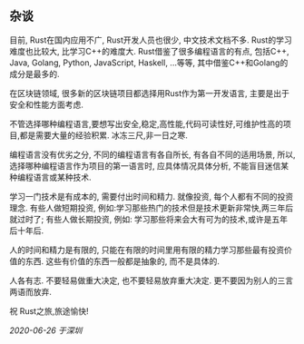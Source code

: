 ## 杂谈

目前, Rust在国内应用不广, Rust开发人员也很少, 中文技术文档不多. Rust的学习难度也比较大, 比学习C++的难度大. Rust借鉴了很多编程语言的有点, 包括C++, Java, Golang, Python, JavaScript, Haskell, ...等等, 其中借鉴C++和Golang的成分是最多的. 

在区块链领域, 很多新的区块链项目都选择用Rust作为第一开发语言, 主要是出于安全和性能方面考虑. 

不管选择哪种编程语言,要想写出安全,稳定,高性能,代码可读性好,可维护性高的项目,都是需要大量的经验积累. 冰冻三尺,非一日之寒. 

编程语言没有优劣之分, 不同的编程语言有各自所长, 有各自不同的适用场景, 所以, 选择哪种编程语言作为项目的第一语言时, 应具体情况具体分析, 不能盲目迷信某种编程语言或某种技术.

学习一门技术是有成本的, 需要付出时间和精力. 就像投资, 每个人都有不同的投资理念. 有些人做短期投资, 例如:学习那些热门的技术但是技术更新非常快,两三年后就过时了; 有些人做长期投资, 例如: 学习那些将来会大有可为的技术,或许是五年后十年后. 

人的时间和精力是有限的, 只能在有限的时间里用有限的精力学习那些最有投资价值的东西. 这些有价值的东西一般都是抽象的, 而不是具体的.


人各有志. 不要轻易做重大决定, 也不要轻易放弃重大决定. 更不要因为别人的三言两语而放弃.

祝 Rust之旅,旅途愉快!

*2020-06-26 于深圳*

